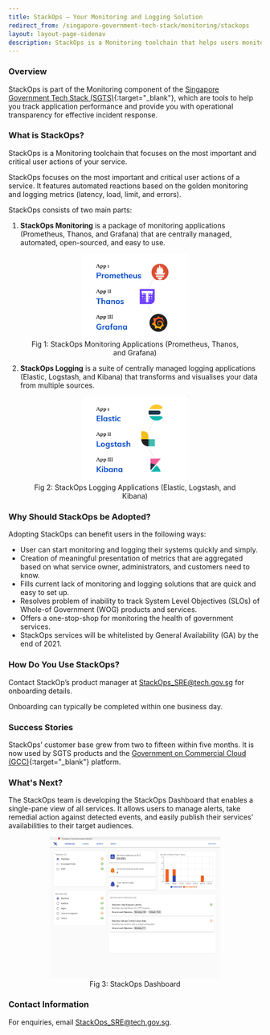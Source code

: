 ```yaml
---
title: StackOps – Your Monitoring and Logging Solution
redirect_from: /singapore-government-tech-stack/monitoring/stackops
layout: layout-page-sidenav
description: StackOps is a Monitoring toolchain that helps users monitor and log the most important and critical user actions for their applications.
---
```


### Overview

StackOps is part of the Monitoring component of the [Singapore Government Tech Stack (SGTS)](https://www.developer.tech.gov.sg/singapore-government-tech-stack/overview/index.html){:target="_blank"}, which are tools to help you track application performance and provide you with operational transparency for effective incident response.

### What is StackOps?

StackOps is a Monitoring toolchain that focuses on the most important and critical user actions of your service.

StackOps focuses on the most important and critical user actions of a service. It features automated reactions based on the golden monitoring and logging metrics (latency, load, limit, and errors).

StackOps consists of two main parts:
1. **StackOps Monitoring** is a package of monitoring applications (Prometheus, Thanos, and Grafana) that are centrally managed, automated, open-sourced, and easy to use.
  <figure style="text-align: center">
    <img
      src="/assets/img/stackops-fig1.png" width="50%" height="50%" 
      alt="Fig 1: StackOps Monitoring Applications (Prometheus, Thanos, and Grafana)"
    />
    <figcaption>Fig 1: StackOps Monitoring Applications (Prometheus, Thanos, and Grafana)</figcaption>
  </figure>

2. **StackOps Logging** is a suite of centrally managed logging applications (Elastic, Logstash, and Kibana) that transforms and visualises your data from multiple sources.
  <figure style="text-align: center">
    <img
      src="/assets/img/stackops-fig2.png" width="50%" height="50%" 
      alt="Fig 2: StackOps Logging Applications (Elastic, Logstash, and Kibana)"
    />
    <figcaption>Fig 2: StackOps Logging Applications (Elastic, Logstash, and Kibana)</figcaption>
  </figure>

### Why Should StackOps be Adopted?

Adopting StackOps can benefit users in the following ways:
-	User can start monitoring and logging their systems quickly and simply.
-	Creation of meaningful presentation of metrics that are aggregated based on what service owner, administrators, and customers need to know.
-	Fills current lack of monitoring and logging solutions that are quick and easy to set up.
-	Resolves problem of inability to track System Level Objectives (SLOs) of Whole-of Government (WOG) products and services.
-	Offers a one-stop-shop for monitoring the health of government services.
-	StackOps services will be whitelisted by General Availability (GA) by the end of 2021.

### How Do You Use StackOps?

Contact StackOp’s product manager at <StackOps_SRE@tech.gov.sg> for onboarding details. 

Onboarding can typically be completed within one business day.

### Success Stories

StackOps’ customer base grew from two to fifteen within five months. It is now used by SGTS products and the [Government on Commercial Cloud (GCC)](https://www.developer.tech.gov.sg/technologies/infrastructure-and-hosting/government-on-commercial-cloud.html){:target="_blank"} platform.

### What's Next?

The StackOps team is developing the StackOps Dashboard that enables a single-pane view of all services. It allows users to manage alerts, take remedial action against detected events, and easily publish their services’ availabilities to their target audiences.

<figure style="text-align: center">
  <img
    src="/assets/img/stackops-fig3.png" width="80%" height="80%" 
    alt="Fig 3: StackOps Dashboard"
  />
  <figcaption>Fig 3: StackOps Dashboard</figcaption>
</figure>

### Contact Information

For enquiries, email <StackOps_SRE@tech.gov.sg>.
